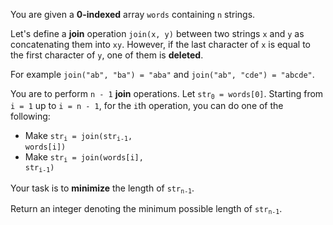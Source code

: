 You are given a **0-indexed** array `words` containing `n` strings.

Let's define a **join** operation `join(x, y)` between two strings `x` and `y` as concatenating them into `xy`. However, if the last character of `x` is equal to the first character of `y`, one of them is **deleted**.

For example `join("ab", "ba") = "aba"` and `join("ab", "cde") = "abcde"`.

You are to perform `n - 1` **join** operations. Let <code>str<sub>0</sub> = words[0]</code>. Starting from `i = 1` up to `i = n - 1`, for the `i`th operation, you can do one of the following:

- Make <code>str<sub>i</sub> = join(str<sub>i-1</sub>, words[i])</code>
- Make <code>str<sub>i</sub> = join(words[i], str<sub>i-1</sub>)</code>

Your task is to **minimize** the length of <code>str<sub>n-1</sub></code>.

Return an integer denoting the minimum possible length of <code>str<sub>n-1</sub></code>.